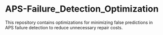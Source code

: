 # APS-Failure_Detection_Optimization
This repository contains optimizations for minimizing false predictions in APS failure detection to reduce unnecessary repair costs.
